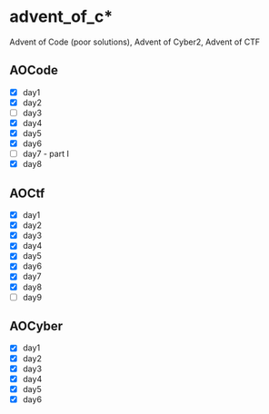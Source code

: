 # advent_of_c*
Advent of Code (poor solutions), Advent of Cyber2, Advent of CTF

## AOCode
 - [x] day1
 - [x] day2
 - [ ] day3
 - [x] day4
 - [x] day5
 - [x] day6
 - [ ] day7 - part I
 - [x] day8 

## AOCtf

- [x] day1
- [x] day2
- [x] day3
- [x] day4
- [x] day5
- [x] day6
- [x] day7
- [x] day8
- [ ] day9

## AOCyber

- [x] day1
- [x] day2
- [x] day3
- [x] day4
- [x] day5
- [x] day6
